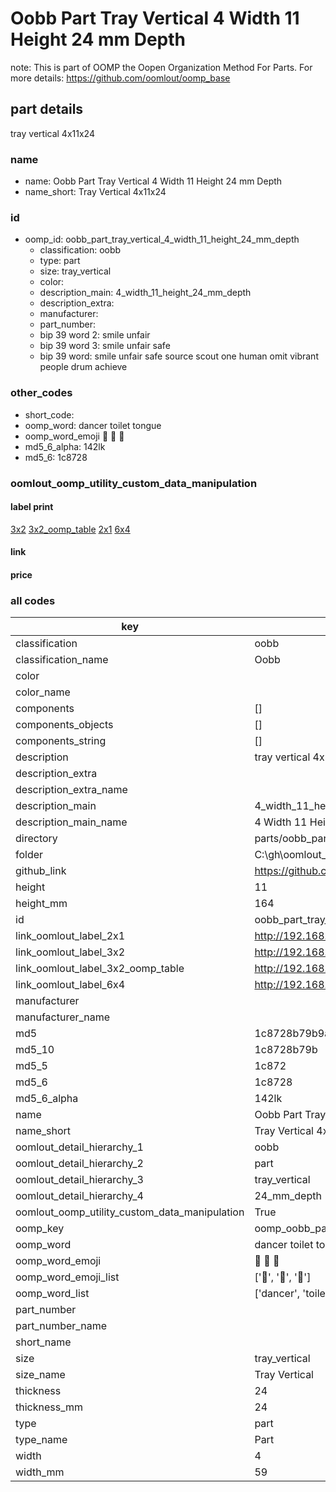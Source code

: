 # Oobb Part Tray Vertical 4 Width 11 Height 24 mm Depth  

note: This is part of OOMP the Oopen Organization Method For Parts. For more details: https://github.com/oomlout/oomp_base

##  part details
  



tray vertical 4x11x24



### name
* name: Oobb Part Tray Vertical 4 Width 11 Height 24 mm Depth
* name_short: Tray Vertical 4x11x24 
### id
* oomp_id: oobb_part_tray_vertical_4_width_11_height_24_mm_depth
  * classification: oobb
  * type: part
  * size: tray_vertical
  * color: 
  * description_main: 4_width_11_height_24_mm_depth
  * description_extra: 
  * manufacturer: 
  * part_number: 
  * bip 39 word 2: smile unfair
  * bip 39 word 3: smile unfair safe
  * bip 39 word: smile unfair safe source scout one human omit vibrant people drum achieve

### other_codes
* short_code: 
* oomp_word: dancer toilet tongue
* oomp_word_emoji :dancer: :toilet: :tongue:
* md5_6_alpha: 142lk
* md5_6: 1c8728






### oomlout_oomp_utility_custom_data_manipulation
#### label print
[3x2](http://192.168.1.245:1112/?label=oomp%20142lk)
[3x2_oomp_table](http://192.168.1.108:1112/?label=oomp%20142lk)
[2x1](http://192.168.1.242:1112/?label=oomp%20142lk)
[6x4](http://192.168.1.55:1112/?label=oomp%20142lk)    

#### link

                              

#### price







### all codes 
| key | value |  
| --- | --- |  
| classification | oobb |  
| classification_name | Oobb |  
| color |  |  
| color_name |  |  
| components | [] |  
| components_objects | [] |  
| components_string | [] |  
| description | tray vertical 4x11x24 |  
| description_extra |  |  
| description_extra_name |  |  
| description_main | 4_width_11_height_24_mm_depth |  
| description_main_name | 4 Width 11 Height 24 mm Depth |  
| directory | parts/oobb_part_tray_vertical_4_width_11_height_24_mm_depth |  
| folder | C:\gh\oomlout_oobb_version_4_generated_parts\parts\oobb_part_tray_vertical_4_width_11_height_24_mm_depth |  
| github_link | https://github.com/oomlout/oomlout_oomp_part_src/tree/main/parts/oobb_part_tray_vertical_4_width_11_height_24_mm_depth |  
| height | 11 |  
| height_mm | 164 |  
| id | oobb_part_tray_vertical_4_width_11_height_24_mm_depth |  
| link_oomlout_label_2x1 | http://192.168.1.242:1112/?label=oomp%20142lk |  
| link_oomlout_label_3x2 | http://192.168.1.245:1112/?label=oomp%20142lk |  
| link_oomlout_label_3x2_oomp_table | http://192.168.1.108:1112/?label=oomp%20142lk |  
| link_oomlout_label_6x4 | http://192.168.1.55:1112/?label=oomp%20142lk |  
| manufacturer |  |  
| manufacturer_name |  |  
| md5 | 1c8728b79b9a6dda6ae0ad017c3b4665 |  
| md5_10 | 1c8728b79b |  
| md5_5 | 1c872 |  
| md5_6 | 1c8728 |  
| md5_6_alpha | 142lk |  
| name | Oobb Part Tray Vertical 4 Width 11 Height 24 mm Depth |  
| name_short | Tray Vertical 4x11x24  |  
| oomlout_detail_hierarchy_1 | oobb |  
| oomlout_detail_hierarchy_2 | part |  
| oomlout_detail_hierarchy_3 | tray_vertical |  
| oomlout_detail_hierarchy_4 | 24_mm_depth |  
| oomlout_oomp_utility_custom_data_manipulation | True |  
| oomp_key | oomp_oobb_part_tray_vertical_4_width_11_height_24_mm_depth |  
| oomp_word | dancer toilet tongue |  
| oomp_word_emoji | :dancer: :toilet: :tongue: |  
| oomp_word_emoji_list | [':dancer:', ':toilet:', ':tongue:'] |  
| oomp_word_list | ['dancer', 'toilet', 'tongue'] |  
| part_number |  |  
| part_number_name |  |  
| short_name |  |  
| size | tray_vertical |  
| size_name | Tray Vertical |  
| thickness | 24 |  
| thickness_mm | 24 |  
| type | part |  
| type_name | Part |  
| width | 4 |  
| width_mm | 59 |  
